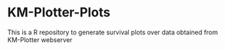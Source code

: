 # KM-Plotter-Plots
This is a R repository to generate survival plots over data obtained from KM-Plotter webserver
